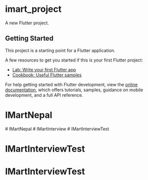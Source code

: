 # imart_project

A new Flutter project.

## Getting Started

This project is a starting point for a Flutter application.

A few resources to get you started if this is your first Flutter project:

- [Lab: Write your first Flutter app](https://docs.flutter.dev/get-started/codelab)
- [Cookbook: Useful Flutter samples](https://docs.flutter.dev/cookbook)

For help getting started with Flutter development, view the
[online documentation](https://docs.flutter.dev/), which offers tutorials,
samples, guidance on mobile development, and a full API reference.
# IMartNepal
#   I M a r t N e p a l  
 #   I M a r t I n t e r v i e w  
 # IMartInterviewTest
# IMartInterviewTest
# IMartInterviewTest
